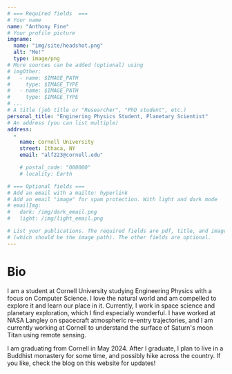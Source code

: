 ```yaml
---
# === Required fields  ===
# Your name 
name: "Anthony Fine"
# Your profile picture
imgname: 
  name: "img/site/headshot.png"
  alt: "Me!"
  type: image/png
# More sources can be added (optional) using 
# imgOther:
#   - name: $IMAGE_PATH
#     type: $IMAGE_TYPE
#   - name: $IMAGE_PATH
#     type: $IMAGE_TYPE
# ...
# A title (job title or "Researcher", "PhD student", etc.)
personal_title: "Enginering Physics Student, Planetary Scientist"
# An address (you can list multiple)
address: 
  - 
    name: Cornell University 
    street: Ithaca, NY
    email: "alf223@cornell.edu"

    # postal_code: "000000"
    # locality: Earth

# === Optional fields ===
# Add an email with a mailto: hyperlink
# Add an email "image" for spam protection. With light and dark mode
# emailImg: 
#   dark: /img/dark_email.png
#   light: /img/light_email.png

# List your publications. The required fields are pdf, title, and image 
# (which should be the image path). The other fields are optional.
---
```


# Bio

I am a student at Cornell University studying Engineering Physics with a focus on Computer Science. I love the natural world and am compelled to explore it and learn our place in it. Currently, I work in space science and planetary exploration, which I find especially wonderful. I have worked at NASA Langley on spacecraft atmospheric re-entry trajectories, and I am currently working at Cornell to understand the surface of Saturn's moon Titan using remote sensing. 

I am graduating from Cornell in May 2024. After I graduate, I plan to live in a Buddhist monastery for some time, and possibly hike across the country. If you like, check the blog on this website for updates!